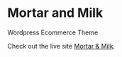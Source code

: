 # Mortar and Milk

Wordpress Ecommerce Theme

Check out the live site [Mortar & Milk](https://www.mortarandmilk.com).

